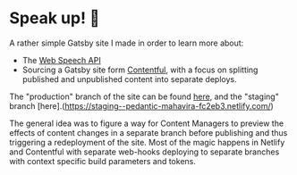 # Speak up! :microphone:

A rather simple Gatsby site I made in order to learn more about:

- The [Web Speech API](https://developer.mozilla.org/en-US/docs/Web/API/Web_Speech_API)
- Sourcing a Gatsby site form [Contentful](https://www.contentful.com/), with a focus on splitting published and unpublished content into separate deploys.

The "production" branch of the site can be found [here](https://pedantic-mahavira-fc2eb3.netlify.com/), and the "staging" branch [here].(https://staging--pedantic-mahavira-fc2eb3.netlify.com/)

The general idea was to figure a way for Content Managers to preview the effects of content changes in a separate branch before publishing and thus triggering a redeployment of the site. Most of the magic happens in Netlify and Contentful with separate web-hooks deploying to separate branches with context specific build parameters and tokens.
